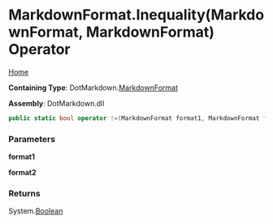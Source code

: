 # MarkdownFormat\.Inequality\(MarkdownFormat, MarkdownFormat\) Operator

[Home](../../../README.md)

**Containing Type**: DotMarkdown\.[MarkdownFormat](../README.md)

**Assembly**: DotMarkdown\.dll

```csharp
public static bool operator !=(MarkdownFormat format1, MarkdownFormat format2)
```

### Parameters

**format1**

**format2**

### Returns

System\.[Boolean](https://docs.microsoft.com/en-us/dotnet/api/system.boolean)

